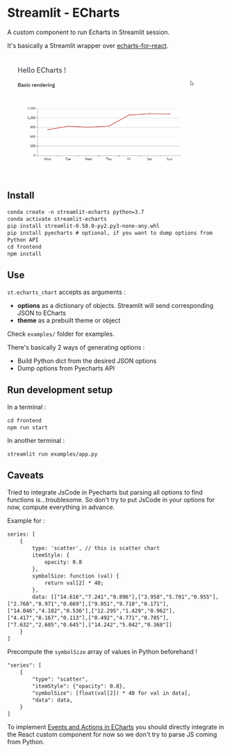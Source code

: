 # Streamlit - ECharts

A custom component to run Echarts in Streamlit session.

It's basically a Streamlit wrapper over [echarts-for-react](https://github.com/hustcc/echarts-for-react).

![](./img/demo.gif)

## Install

```shell script
conda create -n streamlit-echarts python=3.7
conda activate streamlit-echarts
pip install streamlit-0.58.0-py2.py3-none-any.whl 
pip install pyecharts # optional, if you want to dump options from Python API
cd frontend
npm install
```

## Use

`st.echarts_chart` accepts as arguments :
* **options** as a dictionary of objects. Streamlit will send corresponding JSON to ECharts
* **theme** as a prebuilt theme or object 

Check `examples/` folder for examples.

There's basically 2 ways of generating options :
* Build Python dict from the desired JSON options
* Dump options from Pyecharts API

## Run development setup

In a terminal :

```
cd frontend
npm run start
```

In another terminal :

```
streamlit run examples/app.py
```

## Caveats

Tried to integrate JsCode in Pyecharts but parsing all options to find functions is...troublesome.
So don't try to put JsCode in your options for now, compute everything in advance.

Example for :

``` 
series: [
    {
        type: 'scatter', // this is scatter chart
        itemStyle: {
            opacity: 0.8
        },
        symbolSize: function (val) {
            return val[2] * 40;
        },
        data: [["14.616","7.241","0.896"],["3.958","5.701","0.955"],["2.768","8.971","0.669"],["9.051","9.710","0.171"],["14.046","4.182","0.536"],["12.295","1.429","0.962"],["4.417","8.167","0.113"],["0.492","4.771","0.785"],["7.632","2.605","0.645"],["14.242","5.042","0.368"]]
    }
]
```

Precompute the `symbolSize` array of values in Python beforehand !

```
"series": [
    {
        "type": "scatter",
        "itemStyle": {"opacity": 0.8},
        "symbolSize": [float(val[2]) * 40 for val in data],
        "data": data,
    }
]
```

To implement [Events and Actions in ECharts](https://echarts.apache.org/en/tutorial.html#Events%20and%20Actions%20in%20ECharts)
you should directly integrate in the React custom component for now so we don't try to parse JS coming from Python.